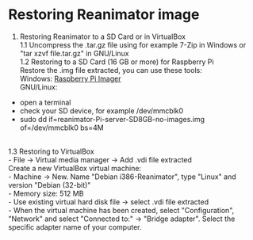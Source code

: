 # Restoring Reanimator image

1. Restoring Reanimator to a SD Card or in VirtualBox<br>
1.1 Uncompress the .tar.gz file using for example 7-Zip in Windows or "tar xzvf file.tar.gz" in GNU/Linux<br>
1.2 Restoring to a SD Card (16 GB or more) for Raspberry Pi<br>
Restore the .img file extracted, you can use these tools:<br>
Windows: <a href=https://www.raspberrypi.org/downloads/ target="_blank">Raspberry Pi Imager</a><br>
GNU/Linux:<br>
- open a terminal<br>
- check your SD device, for example /dev/mmcblk0<br>
- sudo dd if=reanimator-Pi-server-SD8GB-no-images.img of=/dev/mmcblk0 bs=4M<br>
<br>
1.3 Restoring to VirtualBox<br>
- File -> Virtual media manager -> Add .vdi file extracted<br>
Create a new VirtualBox virtual machine:<br>
- Machine -> New. Name "Debian i386-Reanimator", type "Linux" and version "Debian (32-bit)"<br>
- Memory size: 512 MB<br>
- Use existing virtual hard disk file -> select .vdi file extracted<br>
- When the virtual machine has been created, select "Configuration", "Network" and select "Connected to:" -> "Bridge adapter". Select the specific adapter name of your computer.<br>
